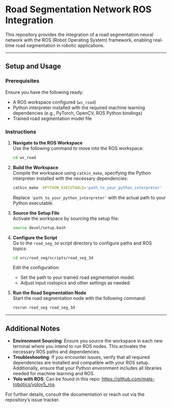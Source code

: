 
# Road Segmentation Network ROS Integration

This repository provides the integration of a road segmentation neural network with the ROS (Robot Operating System) framework, enabling real-time road segmentation in robotic applications.

---

## Setup and Usage

### Prerequisites
Ensure you have the following ready:
- A ROS workspace configured (`ws_road`)
- Python interpreter installed with the required machine learning dependencies (e.g., PyTorch, OpenCV, ROS Python bindings)
- Trained road segmentation model file

### Instructions

1. **Navigate to the ROS Workspace**  
   Use the following command to move into the ROS workspace:
   ```bash
   cd ws_road
   ```

2. **Build the Workspace**  
   Compile the workspace using `catkin_make`, specifying the Python interpreter installed with the necessary dependencies:
   ```bash
   catkin_make -DPYTHON_EXECUTABLE='path_to_your_python_interpreter'
   ```
   Replace `'path_to_your_python_interpreter'` with the actual path to your Python executable.

3. **Source the Setup File**  
   Activate the workspace by sourcing the setup file:
   ```bash
   source devel/setup.bash
   ```

4. **Configure the Script**  
   Go to the `road_seg_3d` script directory to configure paths and ROS topics:
   ```bash
   cd src/road_seg/scripts/road_seg_3d
   ```
   Edit the configuration:
   - Set the path to your trained road segmentation model.
   - Adjust input rostopics and other settings as needed.

5. **Run the Road Segmentation Node**  
   Start the road segmentation node with the following command:
   ```bash
   rosrun road_seg road_seg_3d
   ```

---

## Additional Notes

- **Environment Sourcing**: Ensure you source the workspace in each new terminal where you intend to run ROS nodes. This activates the necessary ROS paths and dependencies.
- **Troubleshooting**: If you encounter issues, verify that all required dependencies are installed and compatible with your ROS setup. Additionally, ensure that your Python environment includes all libraries needed for machine learning and ROS.
- **Yolo with ROS**: Can be found in this repo: https://github.com/mats-robotics/yolov5_ros
  
For further details, consult the documentation or reach out via the repository’s issue tracker.


